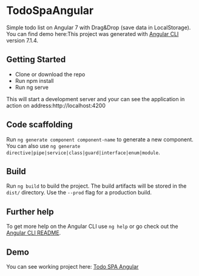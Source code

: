 # TodoSpaAngular

Simple todo list on Angular 7 with Drag&Drop (save data in LocalStorage). You can find demo here:This project was generated with [Angular CLI](https://github.com/angular/angular-cli) version 7.1.4.

## Getting Started
<ul>
  <li>Clone or download the repo</li>
  <li>Run npm install</li>
  <li>Run ng serve</li>
</ul>
This will start a development server and your can see the application in action on address:http://localhost:4200

## Code scaffolding

Run `ng generate component component-name` to generate a new component. You can also use `ng generate directive|pipe|service|class|guard|interface|enum|module`.

## Build

Run `ng build` to build the project. The build artifacts will be stored in the `dist/` directory. Use the `--prod` flag for a production build.

## Further help

To get more help on the Angular CLI use `ng help` or go check out the [Angular CLI README](https://github.com/angular/angular-cli/blob/master/README.md).

## Demo

You can see working project here: <a href="http://todo-spa-angular.wdvillage.com">Todo SPA Angular</a>

